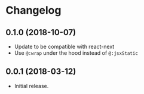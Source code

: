 # Changelog

## 0.1.0 (2018-10-07)

* Update to be compatible with react-next
* Use `@:wrap` under the hood instead of `@:jsxStatic`

## 0.0.1 (2018-03-12)

* Initial release.
